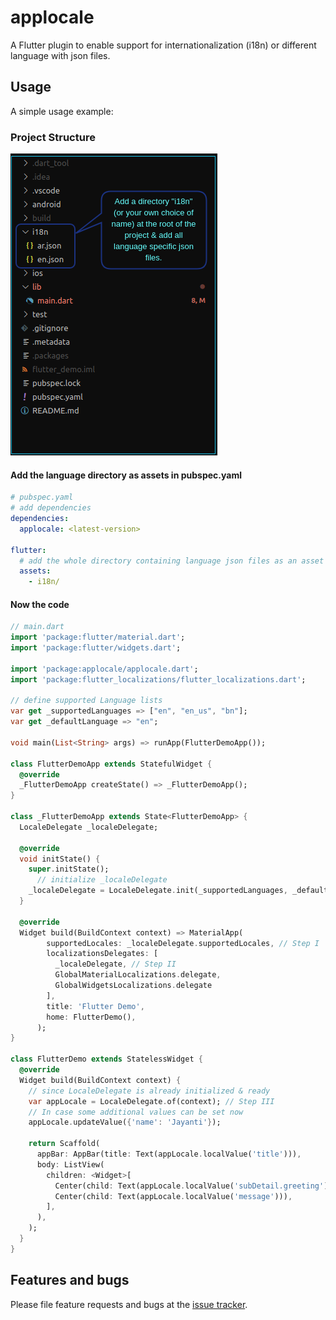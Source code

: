 # applocale
A Flutter plugin to enable support for internationalization (i18n) or different language with json files.

## Usage

A simple usage example:

### Project Structure

![project_structure](doc/img/project_structure.png)

#### Add the language directory as assets in pubspec.yaml
```yaml
# pubspec.yaml
# add dependencies
dependencies:
  applocale: <latest-version>

flutter:
  # add the whole directory containing language json files as an asset
  assets:
    - i18n/

```

#### Now the code
```dart
// main.dart
import 'package:flutter/material.dart';
import 'package:flutter/widgets.dart';

import 'package:applocale/applocale.dart';
import 'package:flutter_localizations/flutter_localizations.dart';

// define supported Language lists
var get _supportedLanguages => ["en", "en_us", "bn"];
var get _defaultLanguage => "en";

void main(List<String> args) => runApp(FlutterDemoApp());

class FlutterDemoApp extends StatefulWidget {
  @override
  _FlutterDemoApp createState() => _FlutterDemoApp();
}

class _FlutterDemoApp extends State<FlutterDemoApp> {
  LocaleDelegate _localeDelegate;
  
  @override
  void initState() {
    super.initState();
      // initialize _localeDelegate
    _localeDelegate = LocaleDelegate.init(_supportedLanguages, _defaultLanguage);
  }

  @override
  Widget build(BuildContext context) => MaterialApp(
        supportedLocales: _localeDelegate.supportedLocales, // Step I
        localizationsDelegates: [
          _localeDelegate, // Step II
          GlobalMaterialLocalizations.delegate,
          GlobalWidgetsLocalizations.delegate
        ],
        title: 'Flutter Demo',
        home: FlutterDemo(),
      );
}

class FlutterDemo extends StatelessWidget {
  @override
  Widget build(BuildContext context) {
    // since LocaleDelegate is already initialized & ready
    var appLocale = LocaleDelegate.of(context); // Step III
    // In case some additional values can be set now
    appLocale.updateValue({'name': 'Jayanti'});

    return Scaffold(
      appBar: AppBar(title: Text(appLocale.localValue('title'))),
      body: ListView(
        children: <Widget>[
          Center(child: Text(appLocale.localValue('subDetail.greeting'))),
          Center(child: Text(appLocale.localValue('message'))),
        ],
      ),
    );
  }
}
```

## Features and bugs

Please file feature requests and bugs at the [issue tracker][tracker].

[tracker]: https://github.com/Terran-Source/applocale/issues
